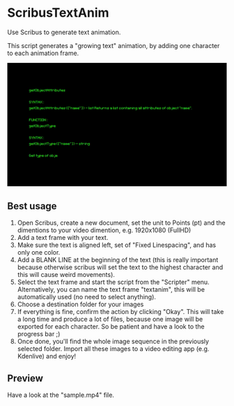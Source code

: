 # ScribusTextAnim
Use Scribus to generate text animation.

This script generates a "growing text" animation, by adding one character to each animation frame.

![screenshot](https://raw.githubusercontent.com/sonejostudios/ScribusTextAnim/master/scribustextanim.png "Scribus TextAnim")

## Best usage
1. Open Scribus, create a new document, set the unit to Points (pt) and the dimentions to your video dimention, e.g. 1920x1080 (FullHD)
2. Add a text frame with your text.
3. Make sure the text is aligned left, set of "Fixed Linespacing", and has only one color.
4. Add a BLANK LINE at the beginning of the text (this is really important because otherwise scribus will set the text to the highest character and this will cause weird movements).
5. Select the text frame and start the script from the "Scripter" menu. Alternatively, you can name the text frame "textanim", this will be automatically used (no need to select anything).
6. Choose a destination folder for your images
7. If everything is fine, confirm the action by clicking "Okay". This will take a long time and produce a lot of files, because one image will be exported for each character. So be patient and have a look to the progress bar ;)
8. Once done, you'll find the whole image sequence in the previously selected folder. Import all these images to a video editing app (e.g. Kdenlive) and enjoy!

## Preview
Have a look at the "sample.mp4" file.
